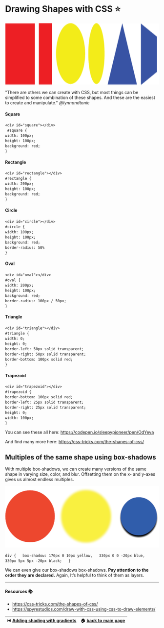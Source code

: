 # Drawing Shapes with CSS ⭐

<img src="/imgs/shapes1.png" alt="Shapes in CSS" height="200" />

"There are others we can create with CSS, but most things can be simplified to some combination of these shapes. And these are the easiest to create and manipulate." *@lynnandtonic*


#### Square
`<div id="square"></div>`  
 ` #square {`  
      `width: 100px;`  
      `height: 100px;`  
      `background: red;`  
    `}`  

#### Rectangle
`<div id="rectangle"></div>`  
`#rectangle {`  
  `width: 200px;`  
  `height: 100px;`  
  `background: red;`  
`}`  

#### Circle
`<div id="circle"></div>`  
`#circle {`  
  `width: 100px;`  
  `height: 100px;`  
  `background: red;`  
  `border-radius: 50%`  
`}`  


#### Oval
`<div id="oval"></div>`  
`#oval {`  
  `width: 200px;`  
  `height: 100px;`  
  `background: red;`  
  `border-radius: 100px / 50px;`  
`}`  

#### Triangle
`<div id="triangle"></div>`  
`#triangle {`  
  `width: 0;`  
  `height: 0;`  
  `border-left: 50px solid transparent;`  
  `border-right: 50px solid transparent;`  
  `border-bottom: 100px solid red;`  
`}`  


#### Trapezoid
`<div id="trapezoid"></div>`  
`#trapezoid {`  
  `border-bottom: 100px solid red;`  
  `border-left: 25px solid transparent;`  
  `border-right: 25px solid transparent;`  
  `height: 0;`  
  `width: 100px;`  
`}`  

You can see these all here: https://codepen.io/sleepypioneer/pen/OdYeva

And find many more here: https://css-tricks.com/the-shapes-of-css/

## Multiples of the same shape using box-shadows
With multiple box-shadows, we can create many versions of the same shape in varying size, color, and blur. Offsetting them on the x- and y-axes gives us almost endless multiples.

<img src="/imgs/multiplyshape.png" alt="Multipy shapes from one" height="200" />

`div {  
    box-shadow: 170px 0 10px yellow,  
                330px 0 0 -20px blue,  
                330px 5px 5px -20px black;  
}`

We can even give our box-shadows box-shadows. <b>Pay attention to the order they are declared.</b> 
Again, It’s helpful to think of them as layers.

---

#### Resources 📚

* https://css-tricks.com/the-shapes-of-css/
* https://spyrestudios.com/draw-with-css-using-css-to-draw-elements/


|⏭️ [Adding shading with gradients](/gradients.md) | 🏠 [back to main page](/README.md)|
|:-----------------------------------------------: |:-----------------------------------------------: |    
